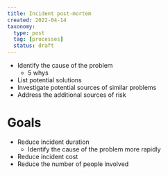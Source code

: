 ```yaml
---
title: Incident post-mortem
created: 2022-04-14
taxonomy:
  type: post
  tag: [processes]
  status: draft
---
```


* Identify the cause of the problem
	* 5 whys
* List potential solutions
* Investigate potential sources of similar problems
* Address the additional sources of risk

# Goals
* Reduce incident duration
	* Identify the cause of the problem more rapidly
* Reduce incident cost
* Reduce the number of people involved
